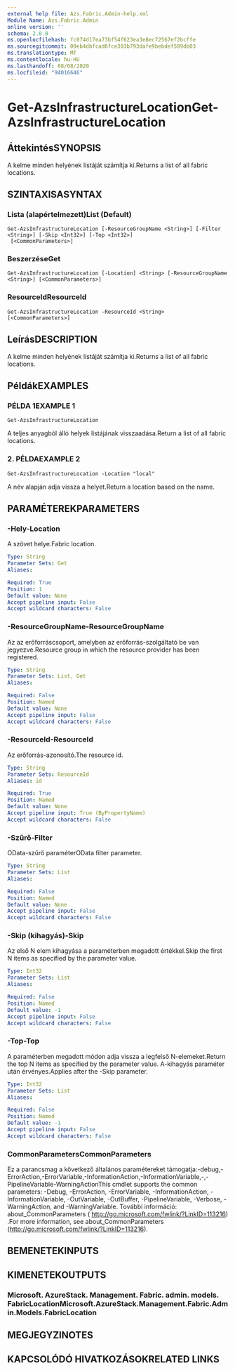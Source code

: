 ```yaml
---
external help file: Azs.Fabric.Admin-help.xml
Module Name: Azs.Fabric.Admin
online version: ''
schema: 2.0.0
ms.openlocfilehash: fc074d17ea73bf54f623ea3e8ec72567ef2bcffe
ms.sourcegitcommit: 09eb4dbfcad6fce303b793dafe9bebdef589db03
ms.translationtype: MT
ms.contentlocale: hu-HU
ms.lasthandoff: 08/08/2020
ms.locfileid: "94016646"
---
```

# <span data-ttu-id="fd487-101">Get-AzsInfrastructureLocation</span><span class="sxs-lookup"><span data-stu-id="fd487-101">Get-AzsInfrastructureLocation</span></span>

## <span data-ttu-id="fd487-102">Áttekintés</span><span class="sxs-lookup"><span data-stu-id="fd487-102">SYNOPSIS</span></span>
<span data-ttu-id="fd487-103">A kelme minden helyének listáját számítja ki.</span><span class="sxs-lookup"><span data-stu-id="fd487-103">Returns a list of all fabric locations.</span></span>

## <span data-ttu-id="fd487-104">SZINTAXISA</span><span class="sxs-lookup"><span data-stu-id="fd487-104">SYNTAX</span></span>

### <span data-ttu-id="fd487-105">Lista (alapértelmezett)</span><span class="sxs-lookup"><span data-stu-id="fd487-105">List (Default)</span></span>
```
Get-AzsInfrastructureLocation [-ResourceGroupName <String>] [-Filter <String>] [-Skip <Int32>] [-Top <Int32>]
 [<CommonParameters>]
```

### <span data-ttu-id="fd487-106">Beszerzése</span><span class="sxs-lookup"><span data-stu-id="fd487-106">Get</span></span>
```
Get-AzsInfrastructureLocation [-Location] <String> [-ResourceGroupName <String>] [<CommonParameters>]
```

### <span data-ttu-id="fd487-107">ResourceId</span><span class="sxs-lookup"><span data-stu-id="fd487-107">ResourceId</span></span>
```
Get-AzsInfrastructureLocation -ResourceId <String> [<CommonParameters>]
```

## <span data-ttu-id="fd487-108">Leírás</span><span class="sxs-lookup"><span data-stu-id="fd487-108">DESCRIPTION</span></span>
<span data-ttu-id="fd487-109">A kelme minden helyének listáját számítja ki.</span><span class="sxs-lookup"><span data-stu-id="fd487-109">Returns a list of all fabric locations.</span></span>

## <span data-ttu-id="fd487-110">Példák</span><span class="sxs-lookup"><span data-stu-id="fd487-110">EXAMPLES</span></span>

### <span data-ttu-id="fd487-111">PÉLDA 1</span><span class="sxs-lookup"><span data-stu-id="fd487-111">EXAMPLE 1</span></span>
```
Get-AzsInfrastructureLocation
```

<span data-ttu-id="fd487-112">A teljes anyagból álló helyek listájának visszaadása.</span><span class="sxs-lookup"><span data-stu-id="fd487-112">Return a list of all fabric locations.</span></span>

### <span data-ttu-id="fd487-113">2. PÉLDA</span><span class="sxs-lookup"><span data-stu-id="fd487-113">EXAMPLE 2</span></span>
```
Get-AzsInfrastructureLocation -Location "local"
```

<span data-ttu-id="fd487-114">A név alapján adja vissza a helyet.</span><span class="sxs-lookup"><span data-stu-id="fd487-114">Return a location based on the name.</span></span>

## <span data-ttu-id="fd487-115">PARAMÉTEREK</span><span class="sxs-lookup"><span data-stu-id="fd487-115">PARAMETERS</span></span>

### <span data-ttu-id="fd487-116">-Hely</span><span class="sxs-lookup"><span data-stu-id="fd487-116">-Location</span></span>
<span data-ttu-id="fd487-117">A szövet helye.</span><span class="sxs-lookup"><span data-stu-id="fd487-117">Fabric location.</span></span>

```yaml
Type: String
Parameter Sets: Get
Aliases:

Required: True
Position: 1
Default value: None
Accept pipeline input: False
Accept wildcard characters: False
```

### <span data-ttu-id="fd487-118">-ResourceGroupName</span><span class="sxs-lookup"><span data-stu-id="fd487-118">-ResourceGroupName</span></span>
<span data-ttu-id="fd487-119">Az az erőforráscsoport, amelyben az erőforrás-szolgáltató be van jegyezve.</span><span class="sxs-lookup"><span data-stu-id="fd487-119">Resource group in which the resource provider has been registered.</span></span>

```yaml
Type: String
Parameter Sets: List, Get
Aliases:

Required: False
Position: Named
Default value: None
Accept pipeline input: False
Accept wildcard characters: False
```

### <span data-ttu-id="fd487-120">-ResourceId</span><span class="sxs-lookup"><span data-stu-id="fd487-120">-ResourceId</span></span>
<span data-ttu-id="fd487-121">Az erőforrás-azonosító.</span><span class="sxs-lookup"><span data-stu-id="fd487-121">The resource id.</span></span>

```yaml
Type: String
Parameter Sets: ResourceId
Aliases: id

Required: True
Position: Named
Default value: None
Accept pipeline input: True (ByPropertyName)
Accept wildcard characters: False
```

### <span data-ttu-id="fd487-122">-Szűrő</span><span class="sxs-lookup"><span data-stu-id="fd487-122">-Filter</span></span>
<span data-ttu-id="fd487-123">OData-szűrő paraméter</span><span class="sxs-lookup"><span data-stu-id="fd487-123">OData filter parameter.</span></span>

```yaml
Type: String
Parameter Sets: List
Aliases:

Required: False
Position: Named
Default value: None
Accept pipeline input: False
Accept wildcard characters: False
```

### <span data-ttu-id="fd487-124">-Skip (kihagyás)</span><span class="sxs-lookup"><span data-stu-id="fd487-124">-Skip</span></span>
<span data-ttu-id="fd487-125">Az első N elem kihagyása a paraméterben megadott értékkel.</span><span class="sxs-lookup"><span data-stu-id="fd487-125">Skip the first N items as specified by the parameter value.</span></span>

```yaml
Type: Int32
Parameter Sets: List
Aliases:

Required: False
Position: Named
Default value: -1
Accept pipeline input: False
Accept wildcard characters: False
```

### <span data-ttu-id="fd487-126">-Top</span><span class="sxs-lookup"><span data-stu-id="fd487-126">-Top</span></span>
<span data-ttu-id="fd487-127">A paraméterben megadott módon adja vissza a legfelső N-elemeket.</span><span class="sxs-lookup"><span data-stu-id="fd487-127">Return the top N items as specified by the parameter value.</span></span>
<span data-ttu-id="fd487-128">A-kihagyás paraméter után érvényes.</span><span class="sxs-lookup"><span data-stu-id="fd487-128">Applies after the -Skip parameter.</span></span>

```yaml
Type: Int32
Parameter Sets: List
Aliases:

Required: False
Position: Named
Default value: -1
Accept pipeline input: False
Accept wildcard characters: False
```

### <span data-ttu-id="fd487-129">CommonParameters</span><span class="sxs-lookup"><span data-stu-id="fd487-129">CommonParameters</span></span>
<span data-ttu-id="fd487-130">Ez a parancsmag a következő általános paramétereket támogatja:-debug,-ErrorAction,-ErrorVariable,-InformationAction,-InformationVariable,-,-PipelineVariable-WarningAction</span><span class="sxs-lookup"><span data-stu-id="fd487-130">This cmdlet supports the common parameters: -Debug, -ErrorAction, -ErrorVariable, -InformationAction, -InformationVariable, -OutVariable, -OutBuffer, -PipelineVariable, -Verbose, -WarningAction, and -WarningVariable.</span></span> <span data-ttu-id="fd487-131">További információ: about_CommonParameters ( http://go.microsoft.com/fwlink/?LinkID=113216) .</span><span class="sxs-lookup"><span data-stu-id="fd487-131">For more information, see about_CommonParameters (http://go.microsoft.com/fwlink/?LinkID=113216).</span></span>

## <span data-ttu-id="fd487-132">BEMENETEK</span><span class="sxs-lookup"><span data-stu-id="fd487-132">INPUTS</span></span>

## <span data-ttu-id="fd487-133">KIMENETEK</span><span class="sxs-lookup"><span data-stu-id="fd487-133">OUTPUTS</span></span>

### <span data-ttu-id="fd487-134">Microsoft. AzureStack. Management. Fabric. admin. models. FabricLocation</span><span class="sxs-lookup"><span data-stu-id="fd487-134">Microsoft.AzureStack.Management.Fabric.Admin.Models.FabricLocation</span></span>

## <span data-ttu-id="fd487-135">MEGJEGYZI</span><span class="sxs-lookup"><span data-stu-id="fd487-135">NOTES</span></span>

## <span data-ttu-id="fd487-136">KAPCSOLÓDÓ HIVATKOZÁSOK</span><span class="sxs-lookup"><span data-stu-id="fd487-136">RELATED LINKS</span></span>
